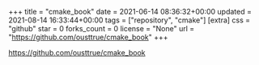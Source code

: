 +++
title = "cmake_book"
date = 2021-06-14 08:36:32+00:00
updated = 2021-08-14 16:33:44+00:00
tags = ["repository", "cmake"]
[extra]
css = "github"
star = 0
forks_count = 0
license = "None"
url = "https://github.com/ousttrue/cmake_book"
+++

<https://github.com/ousttrue/cmake_book>


